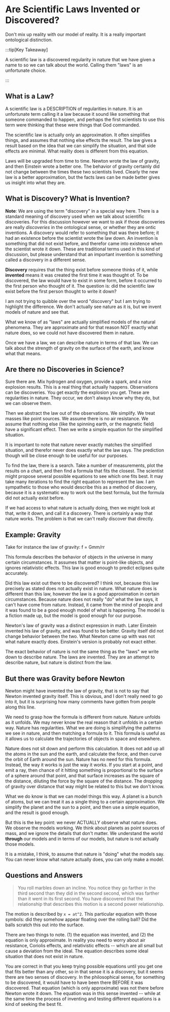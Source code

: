 # Are Scientific Laws Invented or Discovered?

Don't mix up reality with our model of reality. It is a really important ontological distinction.

:::tip[Key Takeaway]

A scientific law is a discovered regularity in nature that we have given a name to so we can talk about the world.  Calling them "laws" is an unfortunate choice.  

:::

## What is a Law?

A scientific law is a DESCRIPTION of regularities in nature.  It is an unfortunate term calling it a law because it sound like something that someone commanded to happen, and perhaps the first scientists to use this term were thinking that these were things that God commanded.

The scientific law is actually only an approximation.  It often simplifies things, and assumes that nothing else effects the result.  The law gives a result based on the idea that we can simplify the situation, and that side effects are minimal.   What reality does is different from this equation. 

Laws will be upgraded from time to time.  Newton wrote the law of gravity, and then Einstein wrote a better one.  The behavior of gravity certainly did not change between the times these two scientists lived.  Clearly the new law is a better approximation, but the facts laws can be made better gives us insight into what they are.

## What is Discovery?  What is Invention?

**Note**: We are using the term "discovery" in a special way here.  There is a standard meaning of discovery used when we talk about scientific discoveries.  For this discussion however we want to ask if those discoveries are really *discoveries* in the ontological sense, or whether they are ontic inventions.  A discovery would refer to something that was there before; it had an existence before the scientist wrote the law down.  An invention is something that did not exist before, and therefor came into existence when the scientist wrote it down.  These are traditional terms used in this kind of discussion, but please understand that an important invention is something called a discovery in a different sense.

**Discovery** requires that the thing exist before someone thinks of it, while **invented** means it was created the first time it was thought of.  To be discovered, the law would have to exist in some form, before it occurred to the first person who thought of it.  The question is: did the scientific law exist before the first person thought to write it down?

I am not trying to quibble over the word "discovery" but I am trying to highlight the difference. We don't actually see nature as it is, but we invent models of nature and see that.

What we know of as "laws" are actually simplified models of the natural phenomena. They are approximate and for that reason NOT exactly what nature does, so we could not have discovered them in nature.

Once we have a law, we can describe nature in terms of that law.  We can talk about the strength of gravity on the surface of the earth, and know what that means. 

## Are there no Discoveries in Science?

Sure there are.  Mix hydrogen and oxygen, provide a spark, and a nice explosion results.  This is a real thing that actually happens.  Observations can be discoveries.  You get exactly the explosion you get.  These are regularities in nature.  They occur, we don't always know why they do, but we can observe them.

Then we abstract the law out of the observations.  We simplify.  We treat masses like point sources.  We assume there is no air resistance.  We assume that nothing else (like the spinning earth, or the magnetic field) have a significant effect.  Then we write a simple equation for the simplified situation.

It is important to note that nature never exactly matches the simplified situation, and therefor never does exactly what the law says.  The prediction though will be close enough to be useful for our purposes.

To find the law, there is a search.  Take a number of measurements, plot the results on a chart, and then find a formula that fits the closest.  The scientist might propose several possible equations to see which one fits best.  It may take many iterations to find the right equation to represent the law.  I am sympathetic to those who would describe this as a method of discovery, because it is a systematic way to work out the best formula, but the formula did not actually exist before.  

If we had access to what nature is actually doing, then we might look at that, write it down, and call it a discovery.  There is certainly a way that nature works.  The problem is that we can't really discover that directly.

## Example: Gravity

Take for instance the law of gravity: f = Gmm/rr 

This formula describes the behavior of objects in the universe in many certain circumstances.  It assumes that matter is point-like objects, and ignores relativistic effects.  This law is good enough to predict eclipses quite accurately.

Did this law exist out there to be discovered?  I think not, because this law precisely as stated does not actually exist in nature.  What nature does is different than this law, however the law is a good approximation in certain circumstances.  Because nature does not really "do" what the law says, it can't have come from nature.  Instead, it came from the mind of people and it was found to be a good enough model of what is happening.  The model is a fiction made up, but the model is good enough for our purpose.

Newton's law of gravity was a distinct expression in math. Later Einstein invented his law of gravity, and was found to be better. Gravity itself did not change behavior between the two. What Newton came up with was not what nature exactly does. Einstein's version is probably not exact either.

The exact behavior of nature is not the same thing as the "laws" we write down to describe nature. The laws are invented. They are an attempt to describe nature, but nature is distinct from the law.

## But there was Gravity before Newton

Newton might have invented the law of gravity, that is not to say that Newton invented gravity itself.  This is obvious, and I don't really need to go into it, but it is surprising how many comments have gotten from people along this line.

We need to grasp how the formula is different from nature.  Nature unfolds as it unfolds.  We may never know the real reason that it unfolds in a certain way.  Nature has regularities.  What we are doing is simplifying the patterns we see in nature, and then matching a formula to it. This formula is useful as it allows us to calculate the trajectories of objects in space and elsewhere. 

Nature does not sit down and perform this calculation.  It does not add up all the atoms in the sun and the earth, and calculate the force, and then curve the orbit of Earth around the sun.  Nature has no need for this formula.  Instead, the way it works is just the way it works.  If you start at a point, and emit a ray, then chance of it hitting something is proportional to the surface of a sphere around that point, and that surface increases as the square of the distance, diluting the force by the square of the distance.  The dropping of gravity over distance that way might be related to this but we don't know.

What we do know is that we can model things this way.  A planet is a bunch of atoms, but we can treat it as a single thing to a certain approximation.  We simplify the planet and the sun to a point, and then use a simple equation, and the result is good enough.

But this is the key point: we never ACTUALLY observe what nature does. We observe the models working. We think about planets as point sources of mass, and we ignore the details that don't matter.  We understand the world **through** our models and in terms of our models, but nature is not actually those models.

It is a mistake, I think, to assume that nature is "doing" what the models say. You can never know what nature actually does, you can only make a model.


## Questions and Answers

> You roll marbles down an incline. You notice they go farther in the third second than they did in the second second, which was farther than it went in its first second. You have discovered that the relationship that describes this motion is a second power relationship.

The motion is described by `x = at^2`. This particular equation with those symbols: did they somehow appear floating over the rolling ball? Did the balls scratch this out into the surface.

There are two things to note. (1) the equation was invented, and (2) the equation is only approximate. In reality you need to worry about air resistance, Coriolis effects, and relativistic effects -- which are all small but cause a deviation from the ideal. The equation describes some ideal situation that does not exist in nature.

You are correct in that you keep trying possible equations until you get one that fits better than any other, so in that sense it is a discovery, but it seems there are two senses of discovery. In the philosophical sense, for something to be discovered, it would have to have been there BEFORE it was discovered. That equation (which is only approximate) was not there before Newton wrote it down. The equation was in this sense invented -- while at the same time the process of inventing and testing different equations is a kind of seeking the best fit.


<!--

## Reorganization NEEDED below this point

So you are right: the laws (the models) are not the things discovered.
The real process is that a simplified formula is made up and tried and "fitted" to the observed phenomenon. There is some selection: not any formula will do, but it must be a formula that fits pretty well. As history goes on, we find better and better fits.


We don't have access to what nature really does.  In nature, everything affects everything.  There is no simplification.

The equation for the law of gravity was invented by Newton, and found to be approximately right.

If the model is a fiction, it could not have been discovered.  It must have been invented.

Discovery the act of trying many things, and then selecting the one that fits the data best. The important distinction is that in nature there is NOTHING that actually performs the calculation above. Nature evolves according to the Schroedinger equation, which looks exactly like Newtons law of gravity in many specific situations. The law of gravity is not actually what nature does, so it can't be discovered. It is an invention that is just an approximation. I can invent many approximations that are all approximation, and never the real thing.

It is an invention in exactly the same way that an award winning song is an invention: many many songs were tried, but only one won the award.

-->
